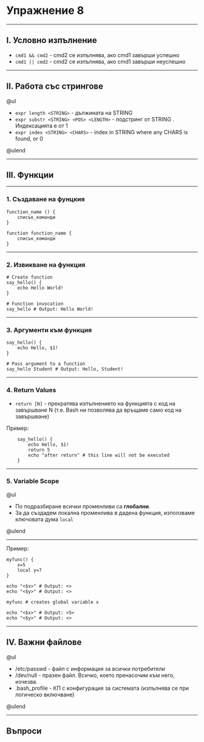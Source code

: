 # Упражнение 8

---

## I. Условно изпълнение

 - `cmd1 && cmd2` - cmd2 се изпълнява, ако cmd1 завърши успешно
 - `cmd1 || cmd2` - cmd2 се изпълнява, ако cmd1 завърши неуспешно

---

## II. Работа със стрингове

@ul

 - `expr length <STRING>` - дължината на STRING 
 - `expr substr <STRING> <POS> <LENGTH>` - подстринг от STRING . Индексацията е от 1
 - `expr index <STRING> <CHARS>` - index in STRING where any CHARS is found, or 0

@ulend

---

## III. Функции

---

### 1. Създаване на фунцкия

    function_name () {  
        списък_команди  
    }

    function function_name {  
        списък_команди  
    }

---

### 2. Извикване на функция

    # Create function
    say_hello() {
        echo Hello World!
    }

    # Function invocation
    say_hello # Output: Hello World!

---

### 3. Аргументи към функция

    say_hello() {
        echo Hello, $1!
    }

    # Pass argument to a function
    say_hello Student # Output: Hello, Student!

---

### 4. Return Values

- `return [N]` - прекратява изпълнението на функцията с код на завършване N (т.е. Bash ни позволява да връщаме само код на завършване)

Пример:

        say_hello() {
            echo Hello, $1!
            return 5
            echo "after return" # this line will not be executed
        }

---

### 5. Variable Scope

@ul

- По подразбиране всички променливи са **глобални**. 
- За да създадем локална променлива в дадена функция, използваме ключовата дума `local`

@ulend

---

Пример:

    myfunc() {
        x=5
        local y=7
    }

    echo "<$x>" # Output: <>
    echo "<$y>" # Output: <>

    myfunc # creates global variable x

    echo "<$x>" # Output: <5>
    echo "<$y>" # Output: <>

---

## IV. Важни файлове

@ul

 - /etc/passwd - файл с информация за всички потребители
 - /dev/null - празен файл. Всичко, което пренасочим към него, изчезва. 
 - .bash_profile - КП с конфигурация за системата (изпълнява се при логическо включване)

@ulend

---

## Въпроси
